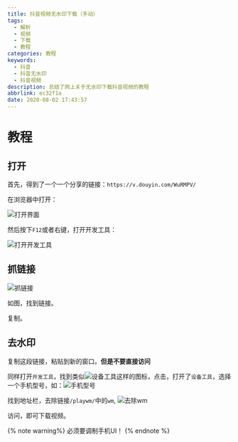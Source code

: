 ```yaml
---
title: 抖音视频无水印下载（手动）
tags:
  - 解析
  - 视频
  - 下载
  - 教程
categories: 教程
keywords:
  - 抖音
  - 抖音无水印
  - 抖音视频
description: 总结了网上关于无水印下载抖音视频的教程
abbrlink: ec32f1a
date: 2020-08-02 17:43:57
---
```


# 教程

## 打开

首先，得到了一个一个分享的链接：`https://v.douyin.com/WuRMPV/`

在浏览器中打开：

![打开界面](https://i.loli.net/2020/08/02/6qMm19svYwrRB4H.jpg)



然后按下`F12`或者右键，打开开发工具：

![打开开发工具](https://i.loli.net/2020/08/02/JGoOlABXcaHrFSj.jpg)

## 抓链接

![抓链接](https://i.loli.net/2020/08/02/GseMaW5N8jzg4cu.jpg)

如图，找到链接。

复制。

## 去水印

复制这段链接，粘贴到新的窗口。**但是不要直接访问**

同样打开`开发工具`，找到类似![设备工具](https://i.loli.net/2020/08/02/Wu8TVivDj5ZOkfU.png)这样的图标，点击，打开了`设备工具`，选择一个手机型号，如：![手机型号](https://i.loli.net/2020/08/02/FYH31rDLqJiuyQp.jpg)



找到地址栏，去除链接`/playwm/`中的`wm`,               ![去除wm](https://i.loli.net/2020/08/02/qB3U7LmcYKR2oWh.jpg)

访问，即可下载视频。

{% note warning%}
必须要调制手机UI！
{% endnote %}

